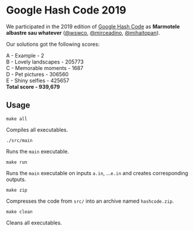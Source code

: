# Google Hash Code 2019

We participated in the 2019 edition of [Google Hash Code](https://hashcode.withgoogle.com/) as **Marmotele albastre sau whatever** ([@wswco](https://github.com/wswco), [@mirceadino](https://github.com/mirceadino), [@mihaitopan](https://github.com/mihaitopan)).

Our solutions got the following scores:

A - Example - 2 <br/>
B - Lovely landscapes - 205773 <br/>
C - Memorable moments - 1687 <br/>
D - Pet pictures - 306560 <br/>
E - Shiny selfies - 425657 <br/>
**Total score - 939,679**

## Usage

`make all`

Compiles all executables.

`./src/main`

Runs the `main` executable.

`make run`

Runs the `main` executable on inputs `a.in`, ...`e.in` and creates corresponding outputs.

`make zip`

Compresses the code from `src/` into an archive named `hashcode.zip`.

`make clean`

Cleans all executables.
